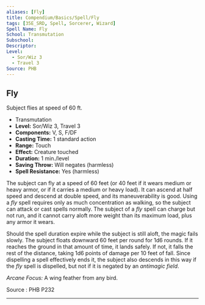 ```yaml
---
aliases: [Fly]
title: Compendium/Basics/Spell/Fly
tags: [35E_SRD, Spell, Sorcerer, Wizard]
Spell Name: Fly
School: Transmutation
Subschool: 
Descriptor: 
Level:
  - Sor/Wiz 3
  - Travel 3
Source: PHB
---
```



## Fly

Subject flies at speed of 60 ft.

*   Transmutation
*   **Level:** Sor/Wiz 3, Travel 3
*   **Components:** V, S, F/DF
*   **Casting Time:** 1 standard action
*   **Range:** Touch
*   **Effect:** Creature touched
*   **Duration:** 1 min./level
*   **Saving Throw:** Will negates (harmless)
*   **Spell Resistance:** Yes (harmless)

<p>The subject can fly at a speed of 60 feet (or 40 feet if it wears medium or heavy armor, or if it carries a medium or heavy load). It can ascend at half speed and descend at double speed, and its maneuverability is good. Using a <i>fly</i> spell requires only as much concentration as walking, so the subject can attack or cast spells normally. The subject of a <i>fly</i> spell can charge but not run, and it cannot carry aloft more weight than its maximum load, plus any armor it wears.</p><p>Should the spell duration expire while the subject is still aloft, the magic fails slowly. The subject floats downward 60 feet per round for 1d6 rounds. If it reaches the ground in that amount of time, it lands safely. If not, it falls the rest of the distance, taking 1d6 points of damage per 10 feet of fall. Since dispelling a spell effectively ends it, the subject also descends in this way if the <i>fly</i> spell is dispelled, but not if it is negated by an <i>antimagic field</i>.</p><p><i>Arcane Focus:</i> A wing feather from any bird.</p>

Source : PHB P232

---
